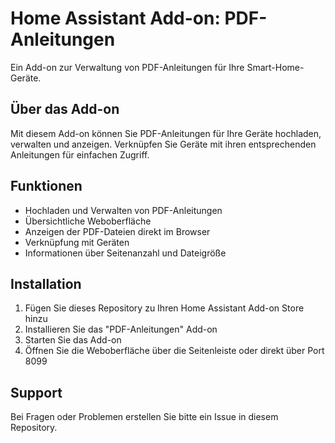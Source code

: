 # Home Assistant Add-on: PDF-Anleitungen

Ein Add-on zur Verwaltung von PDF-Anleitungen für Ihre Smart-Home-Geräte.

## Über das Add-on

Mit diesem Add-on können Sie PDF-Anleitungen für Ihre Geräte hochladen, verwalten und anzeigen. Verknüpfen Sie Geräte mit ihren entsprechenden Anleitungen für einfachen Zugriff.

## Funktionen

- Hochladen und Verwalten von PDF-Anleitungen
- Übersichtliche Weboberfläche
- Anzeigen der PDF-Dateien direkt im Browser
- Verknüpfung mit Geräten
- Informationen über Seitenanzahl und Dateigröße

## Installation

1. Fügen Sie dieses Repository zu Ihren Home Assistant Add-on Store hinzu
2. Installieren Sie das "PDF-Anleitungen" Add-on
3. Starten Sie das Add-on
4. Öffnen Sie die Weboberfläche über die Seitenleiste oder direkt über Port 8099

## Support

Bei Fragen oder Problemen erstellen Sie bitte ein Issue in diesem Repository.